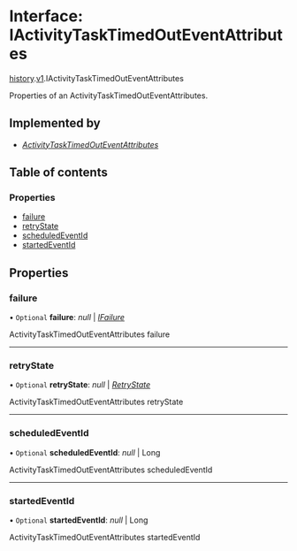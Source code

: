 # Interface: IActivityTaskTimedOutEventAttributes

[history](../modules/proto.temporal.api.history.md).[v1](../modules/proto.temporal.api.history.v1.md).IActivityTaskTimedOutEventAttributes

Properties of an ActivityTaskTimedOutEventAttributes.

## Implemented by

* [*ActivityTaskTimedOutEventAttributes*](../classes/proto.temporal.api.history.v1.activitytasktimedouteventattributes.md)

## Table of contents

### Properties

- [failure](proto.temporal.api.history.v1.iactivitytasktimedouteventattributes.md#failure)
- [retryState](proto.temporal.api.history.v1.iactivitytasktimedouteventattributes.md#retrystate)
- [scheduledEventId](proto.temporal.api.history.v1.iactivitytasktimedouteventattributes.md#scheduledeventid)
- [startedEventId](proto.temporal.api.history.v1.iactivitytasktimedouteventattributes.md#startedeventid)

## Properties

### failure

• `Optional` **failure**: *null* \| [*IFailure*](proto.temporal.api.failure.v1.ifailure.md)

ActivityTaskTimedOutEventAttributes failure

___

### retryState

• `Optional` **retryState**: *null* \| [*RetryState*](../enums/proto.temporal.api.enums.v1.retrystate.md)

ActivityTaskTimedOutEventAttributes retryState

___

### scheduledEventId

• `Optional` **scheduledEventId**: *null* \| Long

ActivityTaskTimedOutEventAttributes scheduledEventId

___

### startedEventId

• `Optional` **startedEventId**: *null* \| Long

ActivityTaskTimedOutEventAttributes startedEventId
